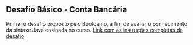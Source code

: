 ## Desafio Básico - Conta Bancária

Primeiro desafio proposto pelo Bootcamp, a fim de avaliar o conhecimento da sintaxe Java ensinada no curso.
[Link com as instruções completas do desafio](https://github.com/digitalinnovationone/trilha-java-basico/tree/main/desafios/sintaxe).
